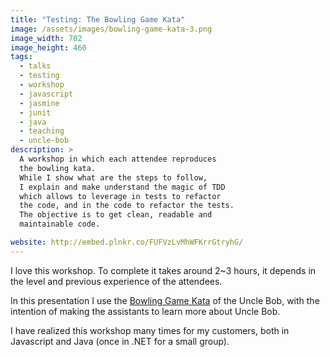 ```yaml
---
title: "Testing: The Bowling Game Kata"
image: /assets/images/bowling-game-kata-3.png
image_width: 702
image_height: 460
tags:
  - talks
  - testing
  - workshop
  - javascript
  - jasmine
  - junit
  - java
  - teaching
  - uncle-bob
description: >
  A workshop in which each attendee reproduces
  the bowling kata.
  While I show what are the steps to follow,
  I explain and make understand the magic of TDD
  which allows to leverage in tests to refactor
  the code, and in the code to refactor the tests.
  The objective is to get clean, readable and 
  maintainable code.

website: http://embed.plnkr.co/FUFVzLvMhWFKrrGtryhG/
---
```


I love this workshop. To complete it takes around 2~3 hours,
it depends in the level and previous experience of the attendees.

In this presentation I use the 
[Bowling Game Kata](http://butunclebob.com/ArticleS.UncleBob.TheBowlingGameKata)
of the Uncle Bob, with the intention of making the assistants 
to learn more about Uncle Bob.

I have realized this workshop many times for my customers,
both in Javascript and Java (once in .NET for a small group).
